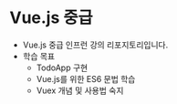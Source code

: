# Vue.js 중급
* Vue.js 중급 인프런 강의 리포지토리입니다.
* 학습 목표
  * TodoApp 구현
  * Vue.js를 위한 ES6 문법 학습
  * Vuex 개념 및 사용법 숙지
